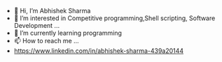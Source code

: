 - 👋 Hi, I’m Abhishek Sharma
- 👀 I’m interested in Competitive programming,Shell scripting, Software Development ...
- 🌱 I’m currently learning programming 
- 📫 How to reach me ... 
- https://www.linkedin.com/in/abhishek-sharma-439a20144
<!---
abhishekSharmaGithub/abhishekSharmaGithub is a ✨ special ✨ repository because its `README.md` (this file) appears on your GitHub profile.
You can click the Preview link to take a look at your changes.
--->
